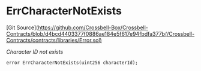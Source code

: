 # ErrCharacterNotExists
[Git Source](https://github.com/Crossbell-Box/Crossbell-Contracts/blob/d4bcd4403377f0886ae184e5f617e94fbdfa377b(/Crossbell-Contracts/contracts/libraries/Error.sol)

*Character ID not exists*


```solidity
error ErrCharacterNotExists(uint256 characterId);
```

